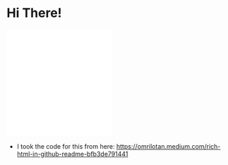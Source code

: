 # Hi There!
![](./image.svg)


- I took the code for this from here: https://omrilotan.medium.com/rich-html-in-github-readme-bfb3de791441
